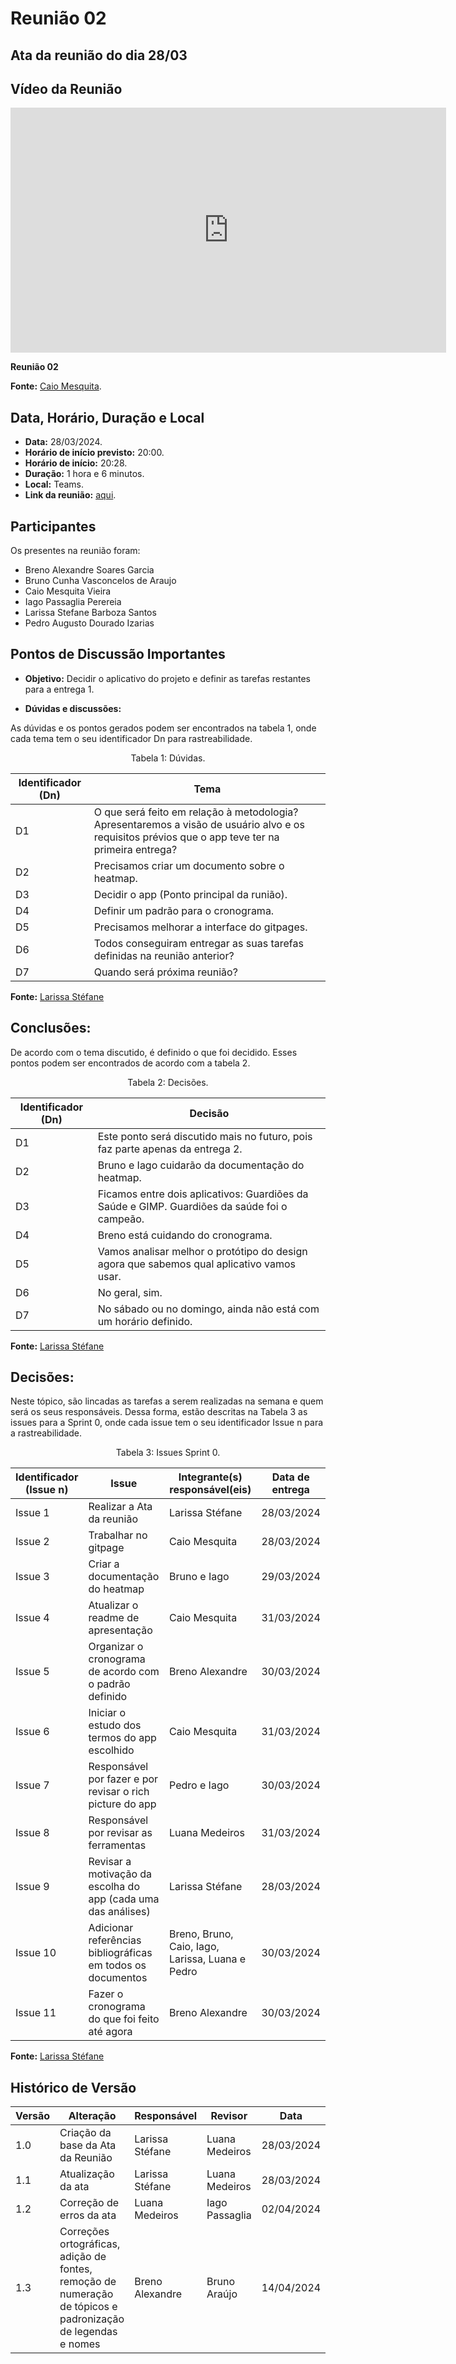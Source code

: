 # Reunião 02

## Ata da reunião do dia 28/03

## Vídeo da Reunião

<iframe width="697" height="392" src="https://www.youtube.com/embed/uzfsqMq4BIg?list=PL8iuGQf0VOAG6vZcaa15KTLHQfrdyMldr" title="Reunião 02 Requisitos g02" frameborder="0" allow="accelerometer; autoplay; clipboard-write; encrypted-media; gyroscope; picture-in-picture; web-share" referrerpolicy="strict-origin-when-cross-origin" allowfullscreen></iframe>

**Reunião 02**

**Fonte:** [Caio Mesquita](https://github.com/Caiomesvie).

## Data, Horário, Duração e Local

- **Data:** 28/03/2024.
- **Horário de início previsto:** 20:00.
- **Horário de início:**  20:28.
- **Duração:** 1 hora e 6 minutos.
- **Local:** Teams.
- **Link da reunião:** [aqui](https://youtu.be/uzfsqMq4BIg?list=PL8iuGQf0VOAG6vZcaa15KTLHQfrdyMldr).

## Participantes

Os presentes na reunião foram:

- Breno Alexandre Soares Garcia
- Bruno Cunha Vasconcelos de Araujo
- Caio Mesquita Vieira
- Iago Passaglia Perereia
- Larissa Stefane Barboza Santos
- Pedro Augusto Dourado Izarias

## Pontos de Discussão Importantes

- **Objetivo:** Decidir o aplicativo do projeto e definir as tarefas restantes para a entrega 1.

- **Dúvidas e discussões:**

As dúvidas e os pontos gerados podem ser encontrados na tabela 1, onde cada tema tem o seu identificador Dn para rastreabilidade.

<p align="center"> Tabela 1: Dúvidas. </p>

| Identificador (Dn) | Tema                                                                                                                                              |
| ------------------ | ------------------------------------------------------------------------------------------------------------------------------------------------- |
| D1                 | O que será feito em relação à metodologia? Apresentaremos a visão de usuário alvo e os requisitos prévios que o app teve ter na primeira entrega? | 
| D2                 | Precisamos criar um documento sobre o heatmap.                                                                                                    |
| D3                 | Decidir o app (Ponto principal da runião).                                                                                                        |
| D4                 | Definir um padrão para o cronograma.                                                                                                              |
| D5                 | Precisamos melhorar a interface do gitpages.                                                                                                      |
| D6                 | Todos conseguiram entregar as suas tarefas definidas na reunião anterior?                                                                         |
| D7                 | Quando será próxima reunião?                                                                                                                      |

**Fonte:** [Larissa Stéfane](https://github.com/SkywalkerSupreme)

## Conclusões: 

De acordo com o tema discutido, é definido o que foi decidido. Esses pontos podem ser encontrados de acordo com a tabela 2.

<p align="center"> Tabela 2: Decisões. </p>

| Identificador (Dn) | Decisão                                                                                      |
| ------------------ | -------------------------------------------------------------------------------------------- |
| D1                 | Este ponto será discutido mais no futuro, pois faz parte apenas da entrega 2.                | 
| D2                 | Bruno e Iago cuidarão da documentação do heatmap.                                            |
| D3                 | Ficamos entre dois aplicativos: Guardiões da Saúde e GIMP. Guardiões da saúde foi o campeão. |
| D4                 | Breno está cuidando do cronograma.                                                           |
| D5                 | Vamos analisar melhor o protótipo do design agora que sabemos qual aplicativo vamos usar.    |
| D6                 | No geral, sim.                                                                               |
| D7                 | No sábado ou no domingo, ainda não está com um horário definido.                             |

**Fonte:** [Larissa Stéfane](https://github.com/SkywalkerSupreme)

## Decisões:

Neste tópico, são lincadas as tarefas a serem realizadas na semana e quem será os seus responsáveis.
Dessa forma, estão descritas na Tabela 3 as issues para a Sprint 0, onde cada issue tem o seu identificador Issue n para a rastreabilidade.

<p align="center"> Tabela 3: Issues Sprint 0. </p>

| Identificador (Issue n) | Issue                                                         | Integrante(s) responsável(eis)                   | Data de entrega |
| ----------------------- | ------------------------------------------------------------- | ------------------------------------------------ | --------------- |
| Issue 1                 | Realizar a Ata da reunião                                     | Larissa Stéfane                                  | 28/03/2024      |
| Issue 2                 | Trabalhar no gitpage                                          | Caio Mesquita                                    | 28/03/2024      |
| Issue 3                 | Criar a documentação do heatmap                               | Bruno e Iago                                     | 29/03/2024      |
| Issue 4                 | Atualizar o readme de apresentação                            | Caio Mesquita                                    | 31/03/2024      |
| Issue 5                 | Organizar o cronograma de acordo com o padrão definido        | Breno Alexandre                                  | 30/03/2024      |
| Issue 6                 | Iniciar o estudo dos termos do app escolhido                  | Caio Mesquita                                    | 31/03/2024      |
| Issue 7                 | Responsável por fazer e por revisar o rich picture do app     | Pedro e Iago                                     | 30/03/2024      |
| Issue 8                 | Responsável por revisar as ferramentas                        | Luana Medeiros                                   | 31/03/2024      |
| Issue 9                 | Revisar a motivação da escolha do app (cada uma das análises) | Larissa Stéfane                                  | 28/03/2024      |
| Issue 10                | Adicionar referências bibliográficas em todos os documentos   | Breno, Bruno, Caio, Iago, Larissa, Luana e Pedro | 30/03/2024      |
| Issue 11                | Fazer o cronograma do que foi feito até agora                 | Breno Alexandre                                  | 30/03/2024      |

**Fonte:** [Larissa Stéfane](https://github.com/SkywalkerSupreme)

## Histórico de Versão

| Versão | Alteração                                                                                                    | Responsável     | Revisor        | Data       |
| ------ | ------------------------------------------------------------------------------------------------------------ | --------------- | -------------- | ---------- |
| 1.0    | Criação da base da Ata da Reunião                                                                            | Larissa Stéfane | Luana Medeiros | 28/03/2024 |
| 1.1    | Atualização da ata                                                                                           | Larissa Stéfane | Luana Medeiros | 28/03/2024 |
| 1.2    | Correção de erros da ata                                                                                     | Luana Medeiros  | Iago Passaglia | 02/04/2024 |
| 1.3    | Correções ortográficas, adição de fontes, remoção de numeração de tópicos e padronização de legendas e nomes | Breno Alexandre | Bruno Araújo   | 14/04/2024 |
